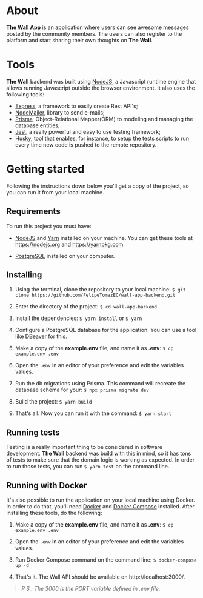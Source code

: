 # About

[**The Wall App**](https://wall-app-web.vercel.app/) is an application where users can see awesome messages posted by the community members. The users can also register to the platform and start sharing their own thoughts on **The Wall**.

# Tools

**The Wall** backend was built using [NodeJS](https://nodejs.org/), a Javascript runtime engine that allows running Javascript outside the browser environment. It also uses the following tools:
- [Express](https://expressjs.com/), a framework to easily create Rest API's;
- [NodeMailer](https://nodemailer.com/), library to send e-mails;
- [Prisma](https://www.prisma.io/), Object-Relational Mapper(ORM) to modeling and managing the database entities; 
- [Jest](https://jestjs.io/), a really powerful and easy to use testing framework;
- [Husky](https://typicode.github.io/husky/#/), tool that enables, for instance, to setup the tests scripts to run every time new code is pushed to the remote repository. 


# Getting started
Following the instructions down below you'll get a copy of the project, so you can run it from your local machine.

## Requirements

To run this project you must have:
-  [NodeJS](https://nodejs.org/) and [Yarn](https://yarnpkg.com/) installed on your machine. You can get these tools at https://nodejs.org and https://yarnpkg.com.

- [PostgreSQL](https://www.postgresql.org/) installed on your computer.

## Installing

1. Using the terminal, clone the repository to your local machine: `$ git clone https://github.com/FelipeTomazEC/wall-app-backend.git`

2. Enter the directory of the project: `$ cd wall-app-backend`

3. Install the dependencies: `$ yarn install` or `$ yarn`

4. Configure a PostgreSQL database for the application. You can use a tool like [DBeaver](https://dbeaver.io/) for this.

5. Make a copy of the **example.env** file, and name it as **.env**: `$ cp example.env .env`

6. Open the `.env` in an editor of your preference and edit the variables values.

7. Run the db migrations using Prisma. This command will recreate the database schema for your: `$ npx prisma migrate dev`

8. Build the project: `$ yarn build`

9. That's all. Now you can run it with the command: `$ yarn start`

## Running tests
Testing is a really important thing to be considered in software development. **The Wall** backend was build with this in mind, so it has tons of tests to make sure that the domain logic is working as expected. In order to run those tests, you can run `$ yarn test` on the command line. 

## Running with Docker
It's also possible to run the application on your local machine using Docker. In order to do that, you'll need [Docker](https://www.docker.com/get-started/) and [Docker Compose](https://docs.docker.com/compose/install/) installed. After installing these tools, do the following:

1. Make a copy of the **example.env** file, and name it as **.env**: `$ cp example.env .env`

2. Open the `.env` in an editor of your preference and edit the variables values.

3. Run Docker Compose command on the command line: `$ docker-compose up -d`

4. That's it. The Wall API should be available on http://localhost:3000/. 

> *P.S.: The 3000 is the PORT variable defined in .env file.*